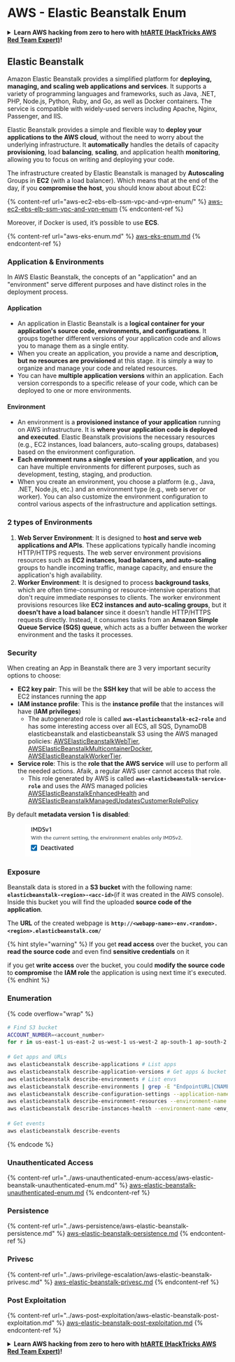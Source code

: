 # AWS - Elastic Beanstalk Enum

<details>

<summary><strong>Learn AWS hacking from zero to hero with</strong> <a href="https://training.hacktricks.xyz/courses/arte"><strong>htARTE (HackTricks AWS Red Team Expert)</strong></a><strong>!</strong></summary>

Other ways to support HackTricks:

* If you want to see your **company advertised in HackTricks** or **download HackTricks in PDF** Check the [**SUBSCRIPTION PLANS**](https://github.com/sponsors/carlospolop)!
* Get the [**official PEASS & HackTricks swag**](https://peass.creator-spring.com)
* Discover [**The PEASS Family**](https://opensea.io/collection/the-peass-family), our collection of exclusive [**NFTs**](https://opensea.io/collection/the-peass-family)
* **Join the** 💬 [**Discord group**](https://discord.gg/hRep4RUj7f) or the [**telegram group**](https://t.me/peass) or **follow** us on **Twitter** 🐦 [**@hacktricks\_live**](https://twitter.com/hacktricks\_live)**.**
* **Share your hacking tricks by submitting PRs to the** [**HackTricks**](https://github.com/carlospolop/hacktricks) and [**HackTricks Cloud**](https://github.com/carlospolop/hacktricks-cloud) github repos.

</details>

## Elastic Beanstalk

Amazon Elastic Beanstalk provides a simplified platform for **deploying, managing, and scaling web applications and services**. It supports a variety of programming languages and frameworks, such as Java, .NET, PHP, Node.js, Python, Ruby, and Go, as well as Docker containers. The service is compatible with widely-used servers including Apache, Nginx, Passenger, and IIS.

Elastic Beanstalk provides a simple and flexible way to **deploy your applications to the AWS cloud**, without the need to worry about the underlying infrastructure. It **automatically** handles the details of capacity **provisioning**, load **balancing**, **scaling**, and application health **monitoring**, allowing you to focus on writing and deploying your code.

The infrastructure created by Elastic Beanstalk is managed by **Autoscaling** Groups in **EC2** (with a load balancer). Which means that at the end of the day, if you **compromise the host**, you should know about about EC2:

{% content-ref url="aws-ec2-ebs-elb-ssm-vpc-and-vpn-enum/" %}
[aws-ec2-ebs-elb-ssm-vpc-and-vpn-enum](aws-ec2-ebs-elb-ssm-vpc-and-vpn-enum/)
{% endcontent-ref %}

Moreover, if Docker is used, it’s possible to use **ECS**.

{% content-ref url="aws-eks-enum.md" %}
[aws-eks-enum.md](aws-eks-enum.md)
{% endcontent-ref %}

### Application & Environments

In AWS Elastic Beanstalk, the concepts of an "application" and an "environment" serve different purposes and have distinct roles in the deployment process.

#### Application

* An application in Elastic Beanstalk is a **logical container for your application's source code, environments, and configurations**. It groups together different versions of your application code and allows you to manage them as a single entity.
* When you create an application, you provide a name and descriptio**n, but no resources are provisioned** at this stage. it is simply a way to organize and manage your code and related resources.
* You can have **multiple application versions** within an application. Each version corresponds to a specific release of your code, which can be deployed to one or more environments.

#### Environment

* An environment is a **provisioned instance of your application** running on AWS infrastructure. It is **where your application code is deployed and executed**. Elastic Beanstalk provisions the necessary resources (e.g., EC2 instances, load balancers, auto-scaling groups, databases) based on the environment configuration.
* **Each environment runs a single version of your application**, and you can have multiple environments for different purposes, such as development, testing, staging, and production.
* When you create an environment, you choose a platform (e.g., Java, .NET, Node.js, etc.) and an environment type (e.g., web server or worker). You can also customize the environment configuration to control various aspects of the infrastructure and application settings.

### 2 types of Environments

1. **Web Server Environment**: It is designed to **host and serve web applications and APIs**. These applications typically handle incoming HTTP/HTTPS requests. The web server environment provisions resources such as **EC2 instances, load balancers, and auto-scaling** groups to handle incoming traffic, manage capacity, and ensure the application's high availability.
2. **Worker Environment**: It is designed to process **background tasks**, which are often time-consuming or resource-intensive operations that don't require immediate responses to clients. The worker environment provisions resources like **EC2 instances and auto-scaling groups**, but it **doesn't have a load balancer** since it doesn't handle HTTP/HTTPS requests directly. Instead, it consumes tasks from an **Amazon Simple Queue Service (SQS) queue**, which acts as a buffer between the worker environment and the tasks it processes.

### Security

When creating an App in Beanstalk there are 3 very important security options to choose:

* **EC2 key pair**: This will be the **SSH key** that will be able to access the EC2 instances running the app
* **IAM instance profile**: This is the **instance profile** that the instances will have (**IAM privileges**)
  * The autogenerated role is called **`aws-elasticbeanstalk-ec2-role`** and has some interesting access over all ECS, all SQS, DynamoDB elasticbeanstalk and elasticbeanstalk S3 using the AWS managed policies: [AWSElasticBeanstalkWebTier](https://us-east-1.console.aws.amazon.com/iam/home#/policies/arn:aws:iam::aws:policy/AWSElasticBeanstalkWebTier), [AWSElasticBeanstalkMulticontainerDocker](https://us-east-1.console.aws.amazon.com/iam/home#/policies/arn:aws:iam::aws:policy/AWSElasticBeanstalkMulticontainerDocker), [AWSElasticBeanstalkWorkerTier](https://us-east-1.console.aws.amazon.com/iam/home#/policies/arn:aws:iam::aws:policy/AWSElasticBeanstalkWorkerTier).
* **Service role**: This is the **role that the AWS service** will use to perform all the needed actions. Afaik, a regular AWS user cannot access that role.
  * This role generated by AWS is called **`aws-elasticbeanstalk-service-role`** and uses the AWS managed policies [AWSElasticBeanstalkEnhancedHealth](https://us-east-1.console.aws.amazon.com/iam/home#/policies/arn:aws:iam::aws:policy/service-role/AWSElasticBeanstalkEnhancedHealth) and [AWSElasticBeanstalkManagedUpdatesCustomerRolePolicy](https://us-east-1.console.aws.amazon.com/iamv2/home?region=us-east-1#/roles/details/aws-elasticbeanstalk-service-role?section=permissions)

By default **metadata version 1 is disabled**:

<figure><img src="../../../.gitbook/assets/image (103).png" alt=""><figcaption></figcaption></figure>

### Exposure

Beanstalk data is stored in a **S3 bucket** with the following name: **`elasticbeanstalk-<region>-<acc-id>`**(if it was created in the AWS console). Inside this bucket you will find the uploaded **source code of the application**.

The **URL** of the created webpage is **`http://<webapp-name>-env.<random>.<region>.elasticbeanstalk.com/`**

{% hint style="warning" %}
If you get **read access** over the bucket, you can **read the source code** and even find **sensitive credentials** on it

if you get **write access** over the bucket, you could **modify the source code** to **compromise** the **IAM role** the application is using next time it's executed.
{% endhint %}

### Enumeration

{% code overflow="wrap" %}
```bash
# Find S3 bucket
ACCOUNT_NUMBER=<account_number>
for r in us-east-1 us-east-2 us-west-1 us-west-2 ap-south-1 ap-south-2 ap-northeast-1 ap-northeast-2 ap-northeast-3 ap-southeast-1 ap-southeast-2 ap-southeast-3 ca-central-1 eu-central-1 eu-central-2 eu-west-1 eu-west-2 eu-west-3 eu-north-1 sa-east-1 af-south-1 ap-east-1 eu-south-1 eu-south-2 me-south-1 me-central-1; do aws s3 ls elasticbeanstalk-$r-$ACCOUNT_NUMBER 2>/dev/null && echo "Found in: elasticbeanstalk-$r-$ACCOUNT_NUMBER"; done

# Get apps and URLs
aws elasticbeanstalk describe-applications # List apps
aws elasticbeanstalk describe-application-versions # Get apps & bucket name with source code
aws elasticbeanstalk describe-environments # List envs
aws elasticbeanstalk describe-environments | grep -E "EndpointURL|CNAME"
aws elasticbeanstalk describe-configuration-settings --application-name <app_name> --environment-name <env_name>
aws elasticbeanstalk describe-environment-resources --environment-name <env_name> # Get env info such as SQS used queues
aws elasticbeanstalk describe-instances-health --environment-name <env_name> # Get the instances of an environment

# Get events
aws elasticbeanstalk describe-events
```
{% endcode %}

### Unauthenticated Access

{% content-ref url="../aws-unauthenticated-enum-access/aws-elastic-beanstalk-unauthenticated-enum.md" %}
[aws-elastic-beanstalk-unauthenticated-enum.md](../aws-unauthenticated-enum-access/aws-elastic-beanstalk-unauthenticated-enum.md)
{% endcontent-ref %}

### Persistence

{% content-ref url="../aws-persistence/aws-elastic-beanstalk-persistence.md" %}
[aws-elastic-beanstalk-persistence.md](../aws-persistence/aws-elastic-beanstalk-persistence.md)
{% endcontent-ref %}

### Privesc

{% content-ref url="../aws-privilege-escalation/aws-elastic-beanstalk-privesc.md" %}
[aws-elastic-beanstalk-privesc.md](../aws-privilege-escalation/aws-elastic-beanstalk-privesc.md)
{% endcontent-ref %}

### Post Exploitation

{% content-ref url="../aws-post-exploitation/aws-elastic-beanstalk-post-exploitation.md" %}
[aws-elastic-beanstalk-post-exploitation.md](../aws-post-exploitation/aws-elastic-beanstalk-post-exploitation.md)
{% endcontent-ref %}

<details>

<summary><strong>Learn AWS hacking from zero to hero with</strong> <a href="https://training.hacktricks.xyz/courses/arte"><strong>htARTE (HackTricks AWS Red Team Expert)</strong></a><strong>!</strong></summary>

Other ways to support HackTricks:

* If you want to see your **company advertised in HackTricks** or **download HackTricks in PDF** Check the [**SUBSCRIPTION PLANS**](https://github.com/sponsors/carlospolop)!
* Get the [**official PEASS & HackTricks swag**](https://peass.creator-spring.com)
* Discover [**The PEASS Family**](https://opensea.io/collection/the-peass-family), our collection of exclusive [**NFTs**](https://opensea.io/collection/the-peass-family)
* **Join the** 💬 [**Discord group**](https://discord.gg/hRep4RUj7f) or the [**telegram group**](https://t.me/peass) or **follow** us on **Twitter** 🐦 [**@hacktricks\_live**](https://twitter.com/hacktricks\_live)**.**
* **Share your hacking tricks by submitting PRs to the** [**HackTricks**](https://github.com/carlospolop/hacktricks) and [**HackTricks Cloud**](https://github.com/carlospolop/hacktricks-cloud) github repos.

</details>
